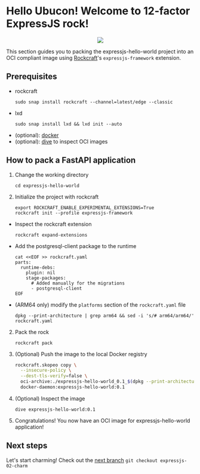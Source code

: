 # Hello Ubucon! Welcome to 12-factor ExpressJS rock!

<p align="center">
    <img src="https://encrypted-tbn0.gstatic.com/images?q=tbn:ANd9GcQt_7ioYr9T6uh35rT46Z_cyNVtMM_SgbHppA&s">
</p>

This section guides you to packing the expressjs-hello-world project into an OCI compliant image
using [Rockcraft](https://github.com/canonical/rockcraft)'s `expressjs-framework` extension.

## Prerequisites

- rockcraft
  ```
  sudo snap install rockcraft --channel=latest/edge --classic
  ```
- lxd
  ```
  sudo snap install lxd && lxd init --auto
  ```
- (optional): [docker](https://docs.docker.com/engine/install/)
- (optional): [dive](https://github.com/wagoodman/dive) to inspect OCI images

## How to pack a FastAPI application

1. Change the working directory
   ```
   cd expressjs-hello-world
   ```
2. Initialize the project with rockcraft
   ```
   export ROCKCRAFT_ENABLE_EXPERIMENTAL_EXTENSIONS=True
   rockcraft init --profile expressjs-framework
   ```
  - Inspect the rockcraft extension
    ```
    rockcraft expand-extensions
    ```
  - Add the postgresql-client package to the runtime
    ```
    cat <<EOF >> rockcraft.yaml
    parts:
      runtime-debs:
        plugin: nil
        stage-packages:
          # Added manually for the migrations
          - postgresql-client
    EOF
    ```
  - (ARM64 only) modify the `platforms` section of the `rockcraft.yaml` file
    ```
    dpkg --print-architecture | grep arm64 && sed -i 's/# arm64/arm64/' rockcraft.yaml
    ```
2. Pack the rock
   ```
   rockcraft pack
   ```
3. (Optional) Push the image to the local Docker registry
    ```bash
    rockcraft.skopeo copy \
      --insecure-policy \
      --dest-tls-verify=false \
      oci-archive:./expressjs-hello-world_0.1_$(dpkg --print-architecture).rock \
      docker-daemon:expressjs-hello-world:0.1
    ```
4. (Optional) Inspect the image
   ```
   dive expressjs-hello-world:0.1
   ```
5. Congratulations! You now have an OCI image for expressjs-hello-world application!

## Next steps

Let's start charming! Check out the [next branch](https://github.com/yanksyoon/hello-ubucon/tree/expressjs-02-charm) `git checkout expressjs-02-charm`
